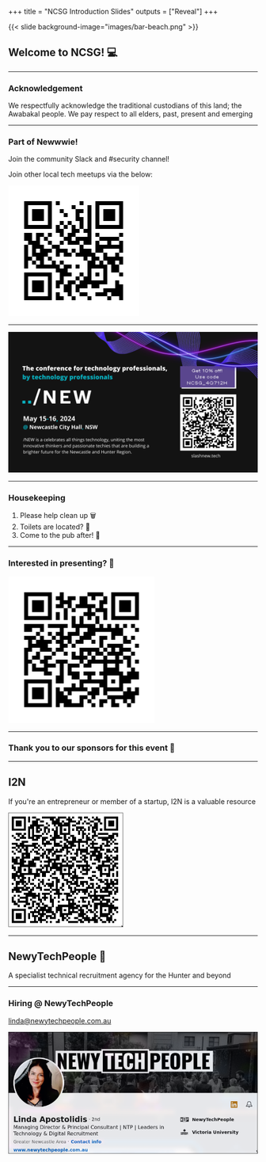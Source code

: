 +++
title = "NCSG Introduction Slides"
outputs = ["Reveal"]
+++

{{< slide background-image="images/bar-beach.png" >}}

## Welcome to NCSG! 💻

---

### Acknowledgement

We respectfully acknowledge the traditional custodians of this land; the Awabakal people. We pay respect to all elders, past, present and emerging

---

### Part of Newwwie!

Join the community Slack and #security channel!

Join other local tech meetups via the below:

![community list QR link](images/community-qr.png)

---

![NEW conference promotional slide](images/new-2024.png)

---

### Housekeeping

1.  Please help clean up 🗑️
2.  Toilets are located? 🧻
3.  Come to the pub after! 🥳

---

### Interested in presenting? 🎤

![presentation EOI](images/wanna-present-qr.png)

---

### Thank you to our sponsors for this event 🙇

---

## I2N

If you're an entrepreneur or member of a startup, I2N is a valuable resource

![I2N information page](images/i2n-qr.png)

---

## NewyTechPeople 🤩

A specialist technical recruitment agency for the Hunter and beyond

---

### Hiring @ NewyTechPeople

[linda@newytechpeople.com.au](mailto:linda@newytechpeople.com.au)

![NTP Hiring](images/ntp-hiring.png)
